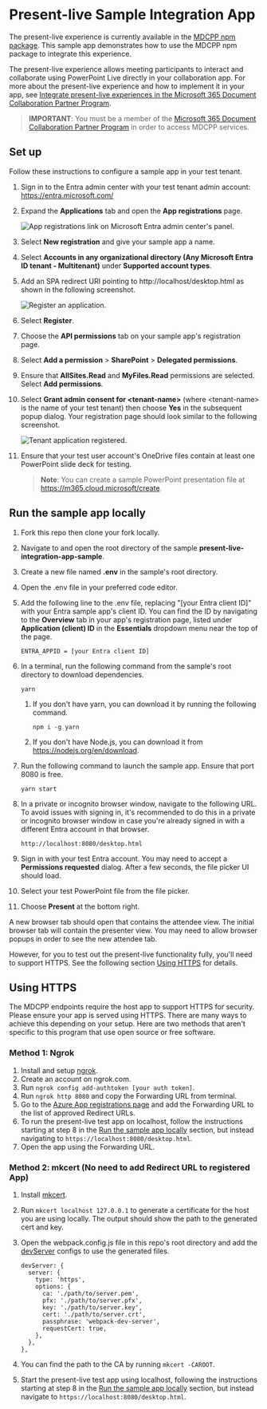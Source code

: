 # Present-live Sample Integration App

The present-live experience is currently available in the [MDCPP npm package](https://aka.ms/MDCPP-npm-package). This sample app demonstrates how to use the MDCPP npm package to integrate this experience.

The present-live experience allows meeting participants to interact and collaborate using PowerPoint Live directly in your collaboration app. For more about the present-live experience and how to implement it in your app, see [Integrate present-live experiences in the Microsoft 365 Document Collaboration Partner Program](https://learn.microsoft.com/microsoft-365/document-collaboration-partner-program/scenarios/present).

> **IMPORTANT**:
> You must be a member of the [Microsoft 365 Document Collaboration Partner Program](https://aka.ms/MDCPPwebsite) in order to access MDCPP services.

## Set up

Follow these instructions to configure a sample app in your test tenant.

1. Sign in to the Entra admin center with your test tenant admin account: https://entra.microsoft.com/
1. Expand the **Applications** tab and open the **App registrations** page.

    ![App registrations link on Microsoft Entra admin center's panel.](images/admin-center-registrations-tab.png)

1. Select **New registration** and give your sample app a name.
1. Select **Accounts in any organizational directory (Any Microsoft Entra ID tenant - Multitenant)** under **Supported account types**.
1. Add an SPA redirect URI pointing to http://localhost/desktop.html as shown in the following screenshot.

   ![Register an application.](images/entra-new-app-registration.png)

1. Select **Register**.
1. Choose the **API permissions** tab on your sample app's registration page.
1. Select **Add a permission** > **SharePoint** > **Delegated permissions**.
1. Ensure that **AllSites.Read** and **MyFiles.Read** permissions are selected. Select **Add permissions**.
1. Select **Grant admin consent for \<tenant-name\>** (where \<tenant-name\> is the name of your test tenant) then choose **Yes** in the subsequent popup dialog. Your registration page should look similar to the following screenshot.

   ![Tenant application registered.](images/entra-tenant-app-registered.png)

1. Ensure that your test user account's OneDrive files contain at least one PowerPoint slide deck for testing.

   > **Note**: You can create a sample PowerPoint presentation file at https://m365.cloud.microsoft/create.

## Run the sample app locally

1. Fork this repo then clone your fork locally.
1. Navigate to and open the root directory of the sample **present-live-integration-app-sample**.
1. Create a new file named **.env** in the sample's root directory.
1. Open the .env file in your preferred code editor.
1. Add the following line to the .env file, replacing "[your Entra client ID]" with your Entra sample app's client ID. You can find the ID by navigating to the **Overview** tab in your app's registration page, listed under **Application (client) ID** in the **Essentials** dropdown menu near the top of the page.

   ```text
   ENTRA_APPID = [your Entra client ID]
   ```

1. In a terminal, run the following command from the sample's root directory to download dependencies.

   ```text
   yarn
   ```

   1. If you don't have yarn, you can download it by running the following command.

      ```text
      npm i -g yarn
      ```

   1. If you don't have Node.js, you can download it from https://nodejs.org/en/download.

1. Run the following command to launch the sample app. Ensure that port 8080 is free.

   ```text
   yarn start
   ```

1. In a private or incognito browser window, navigate to the following URL. To avoid issues with signing in, it's recommended to do this in a private or incognito browser window in case you're already signed in with a different Entra account in that browser.

   ```text
   http://localhost:8080/desktop.html
   ```

1. Sign in with your test Entra account. You may need to accept a **Permissions requested** dialog. After a few seconds, the file picker UI should load.
1. Select your test PowerPoint file from the file picker.
1. Choose **Present** at the bottom right.

A new browser tab should open that contains the attendee view. The initial browser tab will contain the presenter view. You may need to allow browser popups in order to see the new attendee tab.

However, for you to test out the present-live functionality fully, you'll need to support HTTPS. See the following section [Using HTTPS](#using-https) for details.

## Using HTTPS

The MDCPP endpoints require the host app to support HTTPS for security. Please ensure your app is served using HTTPS. There are many ways to achieve this depending on your setup. Here are two methods that aren't specific to this program that use open source or free software.

### Method 1: Ngrok

1. Install and setup [ngrok](https://ngrok.com/download).
1. Create an account on ngrok.com.
1. Run `ngrok config add-authtoken [your auth token]`.
1. Run `ngrok http 8080` and copy the Forwarding URL from terminal.
1. Go to the [Azure App registrations page](https://aka.ms/AppRegistrations/?referrer=https%3A%2F%2Fdev.onedrive.com) and add the Forwarding URL to the list of approved Redirect URLs.
1. To run the present-live test app on localhost, follow the instructions starting at step 8 in the [Run the sample app locally](#run-the-sample-app-locally) section, but instead navigating to `https://localhost:8080/desktop.html`.
1. Open the app using the Forwarding URL.

### Method 2: mkcert (No need to add Redirect URL to registered App)

1. Install [mkcert](https://github.com/FiloSottile/mkcert).
1. Run `mkcert localhost 127.0.0.1` to generate a certificate for the host you are using locally. The output should show the path to the generated cert and key.
1. Open the webpack.config.js file in this repo's root directory and add the [devServer](https://webpack.js.org/configuration/dev-server/#devserverserver) configs to use the generated files.

   ```text
   devServer: {
     server: {
       type: 'https',
       options: {
         ca: './path/to/server.pem',
         pfx: './path/to/server.pfx',
         key: './path/to/server.key',
         cert: './path/to/server.crt',
         passphrase: 'webpack-dev-server',
         requestCert: true,
       },
     },
   },
   ```

1. You can find the path to the CA by running `mkcert -CAROOT`.
1. Start the present-live test app using localhost, following the instructions starting at step 8 in the [Run the sample app locally](#run-the-sample-app-locally) section, but instead navigate to `https://localhost:8080/desktop.html`.
